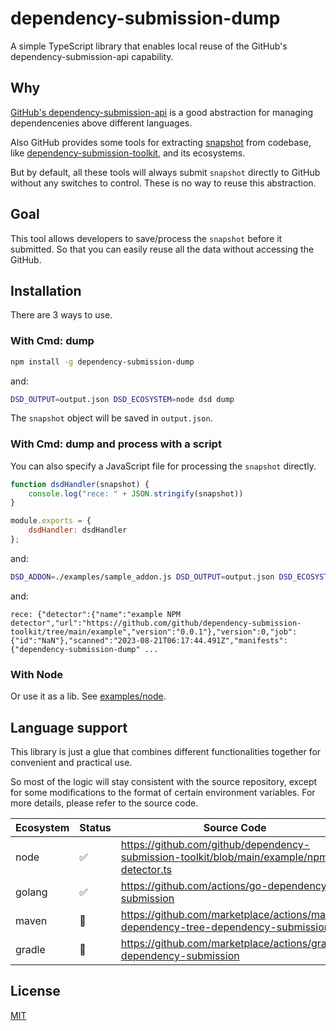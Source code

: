 # dependency-submission-dump

A simple TypeScript library that enables local reuse of the GitHub's dependency-submission-api capability.

## Why

[GitHub's dependency-submission-api](https://docs.github.com/en/code-security/supply-chain-security/understanding-your-software-supply-chain/about-the-dependency-graph) is a good abstraction for managing dependencenies above different languages. 

Also GitHub provides some tools for extracting [snapshot](https://github.com/github/dependency-submission-toolkit/blob/main/src/snapshot.ts) from codebase, like [dependency-submission-toolkit](https://github.com/github/dependency-submission-toolkit), and its ecosystems.

But by default, all these tools will always submit `snapshot` directly to GitHub without any switches to control. These is no way to reuse this abstraction.

## Goal

This tool allows developers to save/process the `snapshot` before it submitted. So that you can easily reuse all the data without accessing the GitHub.

## Installation

There are 3 ways to use.

### With Cmd: dump

```bash
npm install -g dependency-submission-dump
```

and:

```bash
DSD_OUTPUT=output.json DSD_ECOSYSTEM=node dsd dump
```

The `snapshot` object will be saved in `output.json`.

### With Cmd: dump and process with a script

You can also specify a JavaScript file for processing the `snapshot` directly.

```javascript
function dsdHandler(snapshot) {
    console.log("rece: " + JSON.stringify(snapshot))
}

module.exports = {
    dsdHandler: dsdHandler
};
```

and:

```bash
DSD_ADDON=./examples/sample_addon.js DSD_OUTPUT=output.json DSD_ECOSYSTEM=node dsd dump
```

and:

```text
rece: {"detector":{"name":"example NPM detector","url":"https://github.com/github/dependency-submission-toolkit/tree/main/example","version":"0.0.1"},"version":0,"job":{"id":"NaN"},"scanned":"2023-08-21T06:17:44.491Z","manifests":{"dependency-submission-dump" ...
```

### With Node

Or use it as a lib. See [examples/node](./examples/node/).

## Language support

This library is just a glue that combines different functionalities together for convenient and practical use.

So most of the logic will stay consistent with the source repository, except for some modifications to the format of certain environment variables. For more details, please refer to the source code.

| Ecosystem | Status | Source Code                                                                               |
|-----------|--------|-------------------------------------------------------------------------------------------|
| node      | ✅      | https://github.com/github/dependency-submission-toolkit/blob/main/example/npm-detector.ts |
| golang    | ✅      | https://github.com/actions/go-dependency-submission                                       |
| maven     | 🚧     | https://github.com/marketplace/actions/maven-dependency-tree-dependency-submission        |
| gradle    | 🚧     | https://github.com/marketplace/actions/gradle-dependency-submission                       |

## License

[MIT](LICENSE)
